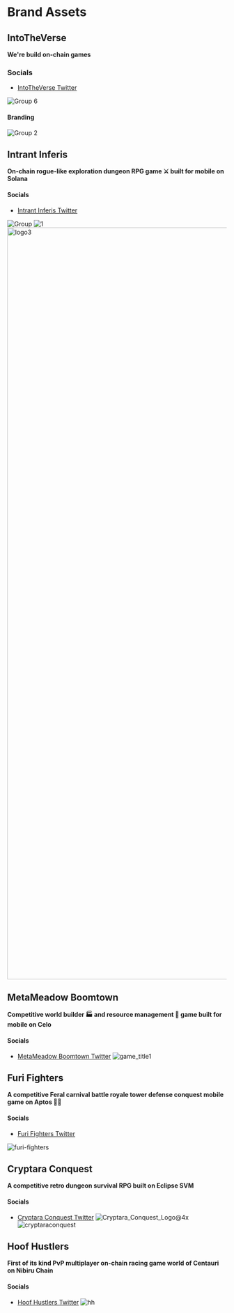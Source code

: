# Brand Assets

## IntoTheVerse 

**We're build on-chain games**
### Socials
- [IntoTheVerse Twitter](https://x.com/IntoTheVerse_) 

![Group 6](https://github.com/IntoTheVerse/branding/assets/43913734/0cd104dd-df5e-47df-a4eb-bdc3002c0fd1)
#### Branding
![Group 2](https://github.com/IntoTheVerse/branding/assets/43913734/5a0cbf5f-302b-4ef4-a547-9e3562cfed34)

## Intrant Inferis

**On-chain rogue-like exploration dungeon RPG game ⚔️  built for mobile on Solana**

#### Socials
- [Intrant Inferis Twitter](https://x.com/intrantinferis)

![Group](https://github.com/IntoTheVerse/branding/assets/43913734/27a39996-2dc6-40e2-a2b7-a28e428083b6)
![1](https://github.com/IntoTheVerse/branding/assets/43913734/78a156e5-76e7-4dd2-8a0a-bce6313bd683)
<img width="1727" alt="logo3" src="https://github.com/IntoTheVerse/branding/assets/43913734/e0ed2196-69cc-4806-91e1-ee0ef4f5ca04">

## MetaMeadow Boomtown
**Competitive world builder 🏭 and resource management 🧱 game built for mobile on Celo**

#### Socials
- [MetaMeadow Boomtown Twitter](https://x.com/metaboomtown)
![game_title1](https://github.com/IntoTheVerse/branding/assets/43913734/3059b4d1-e044-46fd-9125-ca4e716c30a5)



## Furi Fighters
**A competitive Feral carnival battle royale tower defense conquest mobile game on Aptos 🧪🦍**

#### Socials
- [Furi Fighters Twitter](https://x.com/FuriFighters)

![furi-fighters](https://github.com/IntoTheVerse/branding/assets/43913734/9beeda11-75e7-4c06-90c0-0d63f85af20b)



## Cryptara Conquest
**A competitive retro dungeon survival RPG built on Eclipse SVM**

#### Socials
- [Cryptara Conquest Twitter](https://x.com/CryptaraConq)
![Cryptara_Conquest_Logo@4x](https://github.com/IntoTheVerse/branding/assets/43913734/fb97b1eb-dbae-45ca-9741-cdd317607ac6)
![cryptaraconquest](https://github.com/IntoTheVerse/branding/assets/43913734/4c1a8497-4f2a-4c2d-9f5e-e90fbae77b90)


## Hoof Hustlers
**First of its kind PvP multiplayer on-chain racing game world of Centauri on Nibiru Chain**

#### Socials
- [Hoof Hustlers Twitter](https://x.com/HoofHustlers)
![hh](https://github.com/IntoTheVerse/branding/assets/43913734/3042b375-f803-4937-85c2-ebd756d4736b)












